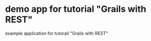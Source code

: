 demo app for tutorial "Grails with REST"
=========================

example application for tutorail "Grails with REST"

